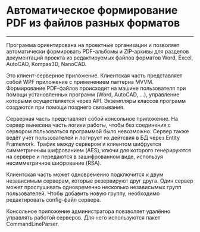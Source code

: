 # Автоматическое формирование PDF из файлов разных форматов
---
Программа ориентирована на проектные организации и позволяет автоматически формировать PDF-альбомы и ZIP-архивы для разделов документаций проекта из редактируемых файлов форматов Word, Excel, AutoCAD, Kompas3D, NanoCAD.

Это клиент-серверное приложение. Клиентская часть представляет собой WPF приложение с применением паттерна MVVM. 
Формирование PDF-файлов происходит на машине пользователя при помощи установленных программ (Word, AutoCAD, ...), управление которыми осуществляется через API. 
Экземпляры классов программ создаются при помощи позднего связывания.

Серверная часть представляет собой консольное приложение. На сервер вынесена часть логики работы, чтобы без соединения с сервором пользоваться программой было невозможно.
Сервер также ведёт учёт пользователей и логирует их дейтсвия в БД через Entity Framework.
Трафик между сервером и клиентом шифруется симметричным шифрованием (AES), ключи для которого генерируются на сервере и передаются в зашифрованном виде, используя несимметричное шифрование (RSA).

Клиентская часть может одновременно подключится к двум независимым серверам, которые резервируют друг друга.
Один сервер может прослушивать одновременно несколько независымых групп пользователей. Чтобы добавить новую группу, необходимо редактировать config-файл сервера.

Консольное приложение администратора повзволяет удалённо управлять работой серверов. Для него используются пакет CommandLineParser.
  
